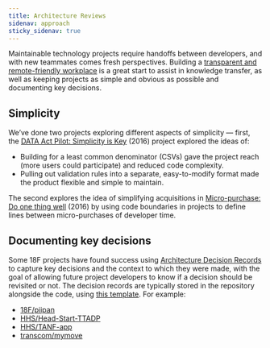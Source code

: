 ```yaml
---
title: Architecture Reviews
sidenav: approach
sticky_sidenav: true
---
```


Maintainable technology projects require handoffs between developers, and with new teammates comes fresh perspectives. Building a [transparent and remote-friendly
workplace](https://18f.gsa.gov/2015/10/15/best-practices-for-distributed-teams/) is a great start to assist in knowledge transfer, as well as keeping projects as simple and obvious as possible and documenting key decisions. 

## Simplicity

We’ve done two projects exploring different aspects of simplicity — first, the [DATA Act Pilot: Simplicity is Key]({{site.baseurl}}/architecture-reviews/data-act-pilot) (2016) project explored the ideas of:

- Building for a least common denominator (CSVs) gave the project reach (more users could participate) and reduced code complexity. 
- Pulling out validation rules into a separate, easy-to-modify format made the product flexible and simple to maintain. 

The second explores the idea of simplifying acquisitions in [Micro-purchase: Do one thing well]({{site.baseurl}}/architecture-reviews/micro-purchase) (2016) by using code boundaries in projects to define lines between micro-purchases of developer time. 

## Documenting key decisions

Some 18F projects have found success using [Architecture Decision Records](https://adr.github.io/) to capture key decisions and the context to which they were made, with the goal of allowing future project developers to know if a decision should be revisited or not. The decision records are typically stored in the repository alongside the code, using [this template](https://github.com/joelparkerhenderson/architecture-decision-record/blob/main/templates/decision-record-template-by-michael-nygard/index.md). For example:

- [18F/piipan](https://github.com/18F/piipan/tree/main/docs/adr)
- [HHS/Head-Start-TTADP](https://github.com/HHS/Head-Start-TTADP/tree/main/docs/adr)
- [HHS/TANF-app](https://github.com/HHS/TANF-app/tree/main/docs/Architecture%20Decision%20Record)
- [transcom/mymove](https://github.com/transcom/mymove/tree/master/docs/adr)
